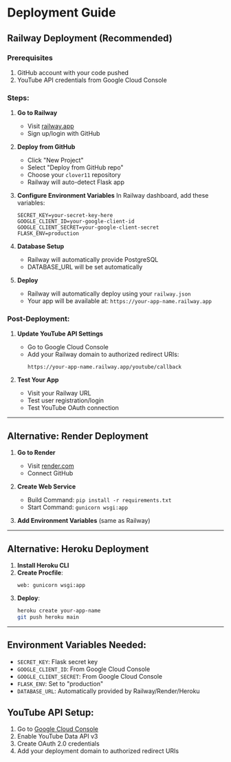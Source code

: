 # Deployment Guide

## Railway Deployment (Recommended)

### Prerequisites
1. GitHub account with your code pushed
2. YouTube API credentials from Google Cloud Console

### Steps:

1. **Go to Railway**
   - Visit [railway.app](https://railway.app)
   - Sign up/login with GitHub

2. **Deploy from GitHub**
   - Click "New Project"
   - Select "Deploy from GitHub repo"
   - Choose your `clover11` repository
   - Railway will auto-detect Flask app

3. **Configure Environment Variables**
   In Railway dashboard, add these variables:
   ```
   SECRET_KEY=your-secret-key-here
   GOOGLE_CLIENT_ID=your-google-client-id
   GOOGLE_CLIENT_SECRET=your-google-client-secret
   FLASK_ENV=production
   ```

4. **Database Setup**
   - Railway will automatically provide PostgreSQL
   - DATABASE_URL will be set automatically

5. **Deploy**
   - Railway will automatically deploy using your `railway.json`
   - Your app will be available at: `https://your-app-name.railway.app`

### Post-Deployment:

1. **Update YouTube API Settings**
   - Go to Google Cloud Console
   - Add your Railway domain to authorized redirect URIs:
     ```
     https://your-app-name.railway.app/youtube/callback
     ```

2. **Test Your App**
   - Visit your Railway URL
   - Test user registration/login
   - Test YouTube OAuth connection

---

## Alternative: Render Deployment

1. **Go to Render**
   - Visit [render.com](https://render.com)
   - Connect GitHub

2. **Create Web Service**
   - Build Command: `pip install -r requirements.txt`
   - Start Command: `gunicorn wsgi:app`

3. **Add Environment Variables** (same as Railway)

---

## Alternative: Heroku Deployment

1. **Install Heroku CLI**
2. **Create Procfile**:
   ```
   web: gunicorn wsgi:app
   ```
3. **Deploy**:
   ```bash
   heroku create your-app-name
   git push heroku main
   ```

---

## Environment Variables Needed:

- `SECRET_KEY`: Flask secret key
- `GOOGLE_CLIENT_ID`: From Google Cloud Console
- `GOOGLE_CLIENT_SECRET`: From Google Cloud Console  
- `FLASK_ENV`: Set to "production"
- `DATABASE_URL`: Automatically provided by Railway/Render/Heroku

## YouTube API Setup:

1. Go to [Google Cloud Console](https://console.cloud.google.com)
2. Enable YouTube Data API v3
3. Create OAuth 2.0 credentials
4. Add your deployment domain to authorized redirect URIs
